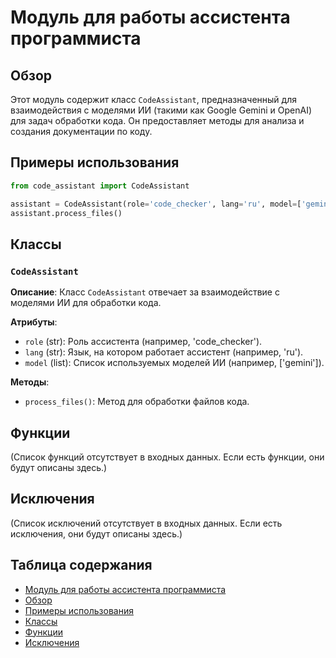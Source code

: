 # Модуль для работы ассистента программиста

## Обзор

Этот модуль содержит класс `CodeAssistant`, предназначенный для взаимодействия с моделями ИИ (такими как Google Gemini и OpenAI) для задач обработки кода.  Он предоставляет методы для анализа и создания документации по коду.

## Примеры использования

```python
from code_assistant import CodeAssistant

assistant = CodeAssistant(role='code_checker', lang='ru', model=['gemini'])
assistant.process_files()
```


## Классы

### `CodeAssistant`

**Описание**: Класс `CodeAssistant` отвечает за взаимодействие с моделями ИИ для обработки кода.

**Атрибуты**:

- `role` (str): Роль ассистента (например, 'code_checker').
- `lang` (str): Язык, на котором работает ассистент (например, 'ru').
- `model` (list): Список используемых моделей ИИ (например, ['gemini']).


**Методы**:

- `process_files()`:  Метод для обработки файлов кода.


## Функции

(Список функций отсутствует в входных данных. Если есть функции, они будут описаны здесь.)


## Исключения

(Список исключений отсутствует в входных данных. Если есть исключения, они будут описаны здесь.)


##  Таблица содержания

* [Модуль для работы ассистента программиста](#модуль-для-работы-ассистента-программиста)
* [Обзор](#обзор)
* [Примеры использования](#примеры-использования)
* [Классы](#классы)
* [Функции](#функции)
* [Исключения](#исключения)
